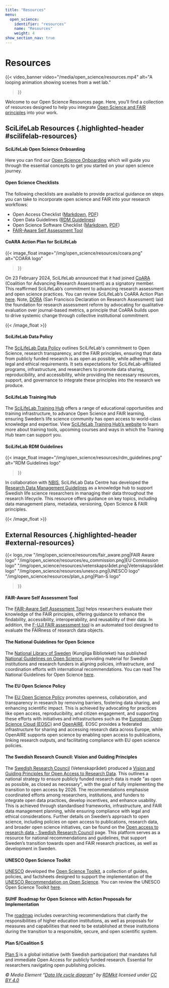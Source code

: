 ```yaml
---
title: "Resources"
menu:
  open_science:
    identifier: "resources"
    name: "Resources"
    weight: 4
show_section_nav: true
---
```


# Resources

{{< video_banner
  video="/media/open_science/resources.mp4"
  alt="A looping animation showing scenes from a wet lab."
>}}

Welcome to our Open Science Resources page.
Here, you’ll find a collection of resources designed to help you integrate
[Open Science and FAIR principles](/open_science/glossary) into your work.

## SciLifeLab Resources {.highlighted-header #scilifelab-resources}

#### SciLifeLab Open Science Onboarding

Here you can find our [Open Science Onboarding](https://doi.org/10.17044/scilifelab.29087126) which will guide you through the essential concepts to get you started on
your open science journey.

#### Open Science Checklists

The following checklists are available to provide practical guidance on steps you can take to incorporate open science
and FAIR into your research workflows:

- Open Access Checklist ([Markdown](https://github.com/ScilifelabDataCentre/open-science-checklists/blob/develop/open_access_checklist.md), [PDF](https://doi.org/10.17044/scilifelab.29086706.v1))
- Open Data Guidelines ([RDM Guidelines](https://data-guidelines.scilifelab.se/))
- Open Science Software Checklist ([Markdown](https://github.com/ScilifelabDataCentre/open-science-checklists/blob/develop/open_software_checklist.md), [PDF](https://doi.org/10.17044/scilifelab.29086775.v1))
- [FAIR-Aware Self Assessment Tool](https://fairaware.dans.knaw.nl/)

#### CoARA Action Plan for SciLifeLab

{{< image_float 
  image="/img/open_science/resources/coara.png" 
  alt="COARA logo"
>}}

On 23 February 2024, SciLifeLab announced that it had joined [CoARA](https://coara.eu/) (Coalition for Advancing Research
Assessment) as a signatory member. This reaffirmed SciLifeLab’s commitment to advancing research assessment and open
science practices.
You can review SciLifeLab’s CoARA Action Plan [here](https://docs.google.com/document/d/1KAKOK6HoXsixQA5FaPegDIw1w3uI6OvlHgT2YR1m0pg/edit?tab=t.0).
Note, [DORA](https://sfdora.org) (San Francisco Declaration on Research Assessment) laid
the foundation for research assessment reform by advocating for qualitative evaluation over journal-based metrics,
a principle that CoARA builds upon to drive systemic change through collective institutional commitment.

{{< /image_float  >}}

#### SciLifeLab Data Policy

The [SciLifeLab Data Policy](https://www.scilifelab.se/wp-content/uploads/2023/10/Data-Policy.pdf) outlines SciLifeLab's
commitment to Open Science, research transparency, and the FAIR
principles, ensuring that data from publicly funded research is as open as possible, while adhering to legal and
ethical requirements. It sets expectations for SciLifeLab-affiliated programs, infrastructure, and researchers to promote
data sharing, reproducibility, and accessibility, while providing the necessary resources, support, and governance to
integrate these principles into the research we produce.

#### SciLifeLab Training Hub

The [SciLifeLab Training Hub](https://www.scilifelab.se/training/) offers a range of educational opportunities and
training infrastructure, to advance Open Science and FAIR learning, ensuring Sweden’s life science community has open
access to world-class knowledge and expertise. View [SciLifeLab Training Hub’s website](https://www.scilifelab.se/training/)
to learn more about training tools, upcoming courses and ways in which the Training Hub team can support you.

#### SciLifeLab RDM Guidelines

{{< image_float 
  image="/img/open_science/resources/rdm_guidelines.png" 
  alt="RDM Guidelines logo"
>}}

In collaboration with [NBIS](https://nbis.se/), SciLifeLab Data Centre has developed the
[Research Data Management Guidelines](https://data-guidelines.scilifelab.se/) as a knowledge
hub to support Swedish life science researchers in managing their data throughout the research lifecycle. This resource
offers guidance on key topics, including data management plans, metadata, versioning, Open Science & FAIR principles.

{{< /image_float  >}}

## External Resources {.highlighted-header #external-resources}

{{< logo_row 
"/img/open_science/resources/fair_aware.png|FAIR Aware logo"
"/img/open_science/resources/eu_commission.png|EU Commission logo"
"/img/open_science/resources/vetenskapsrådet.png|Vetenskapsrådet logo"
"/img/open_science/resources/unesco.png|UNESCO logo"
"/img/open_science/resources/plan_s.png|Plan-S logo"
>}}

#### FAIR-Aware Self Assessment Tool

The [FAIR-Aware Self Assessment Tool](https://fairaware.dans.knaw.nl/) helps researchers evaluate their knowledge of the
FAIR principles, offering guidance to enhance the findability, accessibility, interoperability, and reusability of their
data. In addition, the [F-UJI FAIR assessment tool](https://www.f-uji.net/) is an automated tool designed to evaluate
the FAIRness of research data objects.

#### The National Guidelines for Open Science

The [National Library of Sweden](https://www.kb.se/) (Kungliga Biblioteket) has published
[National Guidelines on Open Science](https://urn.kb.se/resolve?urn=urn:nbn:se:kb:publ-738), providing material for
Swedish institutions and research funders in aligning policies, infrastructure, and coordination efforts with
international recommendations. You can read The National Guidelines for Open Science
[here](https://urn.kb.se/resolve?urn=urn:nbn:se:kb:publ-738).

#### The EU Open Science Policy

The [EU Open Science Policy](https://research-and-innovation.ec.europa.eu/strategy/strategy-research-and-innovation/our-digital-future/open-science_en)
promotes openness, collaboration, and transparency in research by removing barriers, fostering data sharing, and
enhancing scientific impact. This is achieved by advocating for practices like open access, reproducibility, and citizen
engagement, and supporting these efforts with initiatives and infrastructures such as the
[European Open Science Cloud (EOSC)](https://eosc.eu/eosc-about/) and [OpenAIRE](https://www.openaire.eu/).
EOSC provides a federated infrastructure for sharing and accessing research data across Europe, while OpenAIRE supports open science by enabling open access to publications, linking research outputs, and facilitating compliance with EU open science policies.

#### The Swedish Research Council: Vision and Guiding Principles

The [Swedish Research Council](https://www.vr.se/) (Vetenskaprådet) produced a
[Vision and Guiding Principles for Open Access to Research Data](https://www.vr.se/english/mandates/open-science/open-access-to-research-data/vision-and-guiding-principles.html).
This outlines a national strategy to ensure publicly funded research data is made "as open as possible, as closed as
necessary", with the goal of fully implementing the transition to open access by 2026. The recommendations emphasise
coordinated efforts among researchers, institutions, and funders to integrate open data practices, develop incentives,
and enhance usability. This is achieved through standardised frameworks, infrastructure, and FAIR data management
planning, while ensuring compliance with legal and ethical considerations. Further details on Sweden’s approach to open
science, including policies on open access to publications, research data, and broader open science initiatives, can be
found on the 
[Open access to research data - Swedish Research Council](https://www.vr.se/english/mandates/open-science/open-access-to-research-data.html)
page.
This platform serves as a resource for national recommendations and guidelines, that
support Sweden’s transition towards open and FAIR research practices, as well as development in Sweden.

#### UNESCO Open Science Toolkit

[UNESCO](https://www.unesco.org/en) developed the [Open Science Toolkit](https://www.unesco.org/en/open-science/toolkit?hub=686),
a collection of guides, policies, and factsheets designed to support the implementation of the
[UNESCO Recommendation on Open Science](https://www.unesco.org/en/open-science/about?hub=686). You can review the UNESCO
Open Science Toolkit [here](https://www.unesco.org/en/open-science/toolkit?hub=686).

#### SUHF Roadmap for Open Science with Action Proposals for Implementation

The [roadmap](https://suhf.se/app/uploads/2025/02/REC-2021-1-Open-Science-Roadmap-REVISED-31-01-2025.pdf) includes
overarching recommendations that clarify the responsibilities of higher education institutions, as well as proposals for
measures and capabilities that need to be established at these institutions during the transition to a responsible,
secure, and open scientific system.

#### Plan S/Coalition S

[Plan S](https://www.coalition-s.org/) is a global initiative (with Swedish participation) that mandates full and
immediate Open Access for publicly funded research. Essential for researchers navigating open publishing policies.

_© Media Element “[Data life cycle diagram](https://rdmkit.elixir-europe.org/media_kit)” by [RDMkit](https://rdmkit.elixir-europe.org/) licensed under [CC BY 4.0](https://creativecommons.org/licenses/by/4.0/)_
